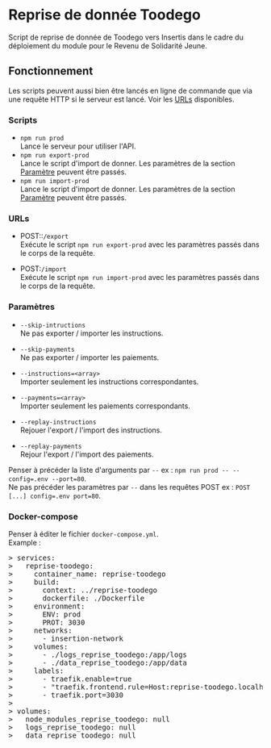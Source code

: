 # Reprise de donnée Toodego
Script de reprise de donnée de Toodego vers Insertis dans le cadre du déploiement
du module pour le Revenu de Solidarité Jeune.


## Fonctionnement
Les scripts peuvent aussi bien être lancés en ligne de commande que via une requête
HTTP si le serveur est lancé. Voir les [URLs](#urls) disponibles.


### Scripts
- `npm run prod`  
Lance le serveur pour utiliser l'API.
- `npm run export-prod`  
Lance le script d'import de donner. Les paramètres de la section
[Paramètre](#parametres) peuvent être passés.
- `npm run import-prod`  
Lance le script d'import de donner. Les paramètres de la section
[Paramètre](#parametres) peuvent être passés.


### URLs
- POST::`/export`  
Exécute le script `npm run export-prod` avec les paramètres passés dans le corps
de la requête.

- POST:`/import`  
Exécute le script `npm run import-prod` avec les paramètres passés dans le corps
de la requête.  


### <a name="parametres"></a>Paramètres
- `--skip-intructions`  
Ne pas exporter / importer les instructions.

- `--skip-payments`  
Ne pas exporter / importer les paiements.

- `--instructions=<array>`  
Importer seulement les instructions correspondantes.

- `--payments=<array>`  
Importer seulement les paiements correspondants.

- `--replay-instructions`  
Rejouer l'export / l'import des instructions.

- `--replay-payments`  
Rejour l'export / l'import des paiements.  

Penser à précéder la liste d'arguments par `--`
ex : `npm run prod -- --config=.env --port=80`.  
Ne pas précéder les paramètres par `--` dans les requêtes POST
ex : `POST [...] config=.env port=80`.


### Docker-compose
Penser à éditer le fichier `docker-compose.yml`.  
Example :
<pre>
> services:
>   reprise-toodego:  
>     container_name: reprise-toodego  
>     build:  
>       context: ../reprise-toodego  
>       dockerfile: ./Dockerfile  
>     environment:
>       ENV: prod
>       PROT: 3030
>     networks:  
>       - insertion-network
>     volumes:
>       - ./logs_reprise_toodego:/app/logs
>       - ./data_reprise_toodego:/app/data
>     labels:
>       - traefik.enable=true
>       - "traefik.frontend.rule=Host:reprise-toodego.localhost"
>       - traefik.port=3030
>
> volumes:
>   node_modules_reprise_toodego: null
>   logs_reprise_toodego: null
>   data_reprise_toodego: null
</pre>
